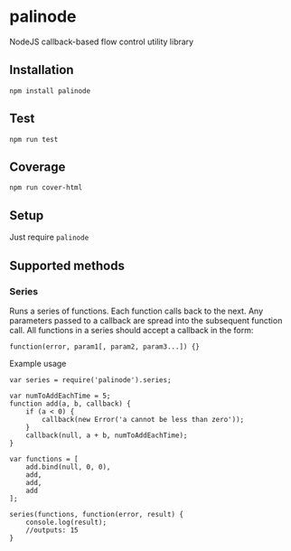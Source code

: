 # palinode
NodeJS callback-based flow control utility library

## Installation
```Shell
npm install palinode
```
## Test 

```Shell
npm run test
```

## Coverage

```Shell
npm run cover-html
```

## Setup

Just require `palinode` 

## Supported methods

### Series
Runs a series of functions.  Each function calls back to the next. Any parameters passed to a callback are spread into the subsequent function call.
All functions in a series should accept a callback in the form:
```
function(error, param1[, param2, param3...]) {}
```
Example usage
```
var series = require('palinode').series;

var numToAddEachTime = 5;
function add(a, b, callback) {
    if (a < 0) {
        callback(new Error('a cannot be less than zero'));
    }
    callback(null, a + b, numToAddEachTime);
}

var functions = [
    add.bind(null, 0, 0),
    add,
    add,
    add
];

series(functions, function(error, result) {
    console.log(result);
    //outputs: 15
}
```

